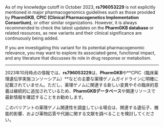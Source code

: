As of my knowledge cutoff in October 2023, **rs796053229** is not explicitly mentioned in major pharmacogenomics guidelines such as those provided by **PharmGKB**, **CPIC (Clinical Pharmacogenetics Implementation Consortium)**, or other similar organizations. However, it is always recommended to check the latest updates on the **PharmGKB database** or related resources, as new variants and their clinical significance are continuously being added.

If you are investigating this variant for its potential pharmacogenomic relevance, you may want to explore its associated gene, functional impact, and any literature that discusses its role in drug response or metabolism.

---

2023年10月時点の情報では、**rs796053229**は、**PharmGKB**や**CPIC（臨床薬理遺伝学実施コンソーシアム）**などの主要な薬理ゲノムガイドラインに明確に記載されていません。ただし、薬理ゲノムに関連する新しい変異やその臨床的意義は継続的に追加されているため、**PharmGKBデータベース**や関連リソースで最新情報を確認することをお勧めします。

このバリアントの薬理ゲノム関連性を調査している場合は、関連する遺伝子、機能的影響、および薬物応答や代謝に関する文献を調べることを検討してください。